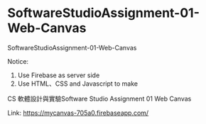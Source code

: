 # SoftwareStudioAssignment-01-Web-Canvas
SoftwareStudioAssignment-01-Web-Canvas

Notice:
  1. Use Firebase as server side
  2. Use HTML、CSS and Javascript to make

CS 軟體設計與實驗Software Studio Assignment 01 Web Canvas

Link: https://mycanvas-705a0.firebaseapp.com/
